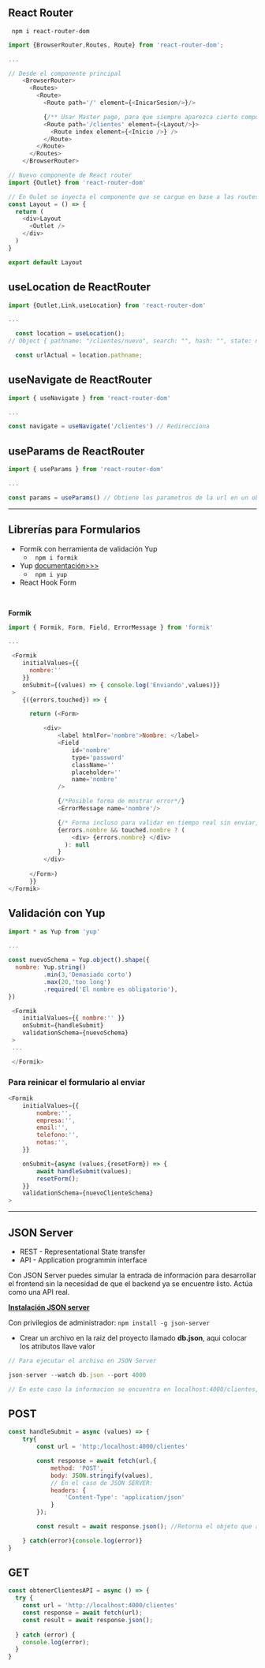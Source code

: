 ## **React Router**

``` npm i react-router-dom```

```js
import {BrowserRouter,Routes, Route} from 'react-router-dom';

...

// Desde el componente principal
    <BrowserRouter>
      <Routes>
        <Route>
          <Route path='/' element={<InicarSesion/>}/>

          {/** Usar Master page, para que siempre aparezca cierto componente en esa ruta */}
          <Route path='/clientes' element={<Layout/>}> 
            <Route index element={<Inicio />} />
          </Route>
        </Route>
      </Routes>
    </BrowserRouter>

```

```js
// Nuevo componente de React router
import {Outlet} from 'react-router-dom'

// En Oulet se inyecta el componente que se cargue en base a las routes anidadas
const Layout = () => {
  return (
    <div>Layout
      <Outlet />
    </div>
  )
}

export default Layout
```

## **useLocation** de ReactRouter
```js
import {Outlet,Link,useLocation} from 'react-router-dom'

...

  const location = useLocation();
// Object { pathname: "/clientes/nuevo", search: "", hash: "", state: null, key: "t6feuoku" }

  const urlActual = location.pathname;

```

## **useNavigate** de ReactRouter

```js
import { useNavigate } from 'react-router-dom'

...

const navigate = useNavigate('/clientes') // Redirecciona
```

## **useParams** de ReactRouter

```js
import { useParams } from 'react-router-dom'

...

const params = useParams() // Obtiene los parametros de la url en un objeto {} params.id
```
---

## **Librerías para Formularios**

- Formik con herramienta de validación Yup
  - ``` npm i formik```
- Yup [documentación>>>](https://www.npmjs.com/package/yup)
  - ``` npm i yup```
- React Hook Form

<br>

**Formik**
```js
import { Formik, Form, Field, ErrorMessage } from 'formik'

...

 <Formik
    initialValues={{
      nombre:''
    }}
    onSubmit={(values) => { console.log('Enviando',values)}}
 >
    {({errors,touched}) => {

      return (<Form>

          <div>
              <label htmlFor='nombre'>Nombre: </label>
              <Field 
                  id='nombre'
                  type='password'
                  className=''
                  placeholder=''
                  name='nombre'
              />

              {/*Posible forma de mostrar error*/}
              <ErrorMessage name='nombre'/>

              {/* Forma incluso para validar en tiempo real sin enviar, al salir del input*/}
              {errors.nombre && touched.nombre ? (
                  <div> {errors.nombre} </div>
                ): null
              }
          </div>
          
      </Form>)
      }}
</Formik>
```

## **Validación con Yup**
```js
import * as Yup from 'yup'

...

const nuevoSchema = Yup.object().shape({
  nombre: Yup.string()
          .min(3,'Demasiado corto')
          .max(20,'too long')
          .required('El nombre es obligatorio'),
})

 <Formik
    initialValues={{ nombre:'' }}
    onSubmit={handleSubmit}
    validationSchema={nuevoSchema}
 >
 ...

 </Formik>
```

### **Para reinicar el formulario al enviar**

```js
<Formik
    initialValues={{
        nombre:'',
        empresa:'',
        email:'',
        telefono:'',
        notas:'',
    }}

    onSubmit={async (values,{resetForm}) => {
        await handleSubmit(values);
        resetForm();
    }}
    validationSchema={nuevoClienteSchema}
>
```
---

## **JSON Server**
* REST - Representational State transfer
* API - Application programmin interface

Con JSON Server puedes simular la entrada de información para desarrollar el frontend sin la necesidad de que el backend ya se encuentre listo. Actúa como una API real.

[**Instalación JSON server**](https://www.npmjs.com/package/json-server)

Con privilegios de administrador: 
```npm install -g json-server```

- Crear un archivo en la raiz del proyecto llamado **db.json**, aqui colocar los atributos llave valor

```js
// Para ejecutar el archivo en JSON Server

json-server --watch db.json --port 4000

// En este caso la informacion se encuentra en localhost:4000/clientes, depende de las llaves en el archivo json
```

## **POST**
```js
const handleSubmit = async (values) => { 
    try{
        const url = 'http:/localhost:4000/clientes'

        const response = await fetch(url,{
            method: 'POST',
            body: JSON.stringify(values),
            // En el caso de JSON SERVER:
            headers: {
                'Content-Type': 'application/json'
            }
        });

        const result = await response.json(); //Retorna el objeto que agregó

    } catch(error){console.log(error)}
}

```

## **GET**
```js
const obtenerClientesAPI = async () => { 
  try {
    const url = 'http://localhost:4000/clientes'
    const response = await fetch(url);
    const result = await response.json();
    
  } catch (error) {
    console.log(error);
  }
}
```